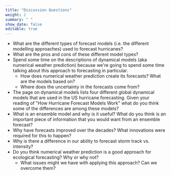 ```yaml
---
title: "Discussion Questions"
weight: 2
summary: " "
show_date: false
editable: true
---
```



* What are the different types of forecast models (i.e. the different modelling approaches) used to forecast hurricanes?
* What are the pros and cons of these different model types?
* Spend some time on the descriptions of dynamical models (aka numerical weather prediction) because we're going to spend some time talking about this approach to forecasting in particular.
    * How does numerical weather prediction create its forecasts? What are the models based on?
    * Where does the uncertainty in the forecasts come from?
* The page on dynamical models lists four different global dynamical models that are used in the US hurricane forecasting. Given your reading of "How Hurricane Forecast Models Work" what do you think some of the differences are among these models?
* What is an ensemble model and why is it useful? What do you think is an important piece of information that you would want from an ensemble forecast?
* Why have forecasts improved over the decades? What innovations were required for this to happen?
* Why is there a difference in our ability to forecast storm track vs. intensity?
* Do you think numerical weather prediction is a good approach for ecological forecasting? Why or why not?
    * What issues might we have with applying this approach? Can we overcome them?

